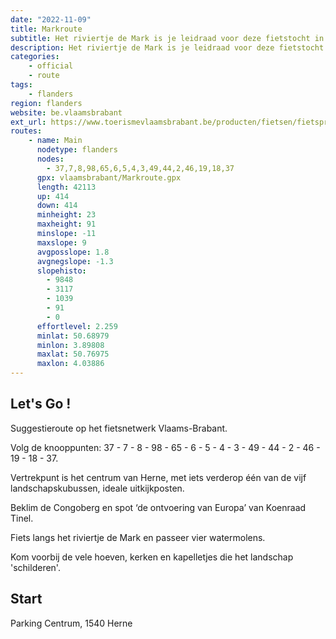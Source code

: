 ```yaml
---
date: "2022-11-09"
title: Markroute
subtitle: Het riviertje de Mark is je leidraad voor deze fietstocht in een uitgestrekt landschap vol hoeven, kerken en kapelletjes
description: Het riviertje de Mark is je leidraad voor deze fietstocht in een uitgestrekt landschap vol hoeven, kerken en kapelletjes.
categories:
    - official
    - route
tags:
    - flanders
region: flanders
website: be.vlaamsbrabant
ext_url: https://www.toerismevlaamsbrabant.be/producten/fietsen/fietsproducten/markroute/index.html
routes:
    - name: Main
      nodetype: flanders
      nodes:
        - 37,7,8,98,65,6,5,4,3,49,44,2,46,19,18,37
      gpx: vlaamsbrabant/Markroute.gpx
      length: 42113
      up: 414
      down: 414
      minheight: 23
      maxheight: 91
      minslope: -11
      maxslope: 9
      avgposslope: 1.8
      avgnegslope: -1.3
      slopehisto:
        - 9848
        - 3117
        - 1039
        - 91
        - 0
      effortlevel: 2.259
      minlat: 50.68979
      minlon: 3.89808
      maxlat: 50.76975
      maxlon: 4.03886
---
```


## Let's Go ! 

Suggestieroute op het fietsnetwerk Vlaams-Brabant.

Volg de knooppunten: 37 - 7 - 8 - 98 - 65 - 6 - 5 - 4 - 3 - 49 - 44 - 2 - 46 - 19 - 18 - 37.

Vertrekpunt is het centrum van Herne, met iets verderop één van de vijf landschapskubussen, ideale uitkijkposten.

Beklim de Congoberg en spot ‘de ontvoering van Europa’ van Koenraad Tinel.

Fiets langs het riviertje de Mark en passeer vier watermolens.

Kom voorbij de vele hoeven, kerken en kapelletjes die het landschap 'schilderen'.

## Start

Parking Centrum, 1540 Herne

